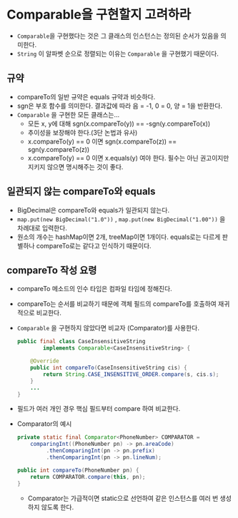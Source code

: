 # Comparable을 구현할지 고려하라

- `Comparable`을 구현했다는 것은 그 클래스의 인스턴스는 정의된 순서가 있음을 의미한다.
- `String` 이 알파벳 순으로 정렬되는 이유는 `Comparable` 을 구현했기 때문이다.

## 규약

- compareTo의 일반 규약은 equals 규약과 비슷하다.
- sgn은 부호 함수를 의미한다. 결과값에 따라 음 = -1, 0 = 0, 양 = 1을 반환한다.
- `Comparable` 을 구현한 모든 클래스는...
    - 모든 x, y에 대해 sgn(x.compareTo(y)) == -sgn(y.compareTo(x))
    - 추이성을 보장해야 한다.(3단 논법과 유사)
    - x.compareTo(y) == 0 이면 sgn(x.compareTo(z)) == sgn(y.compareTo(z))
    - x.compareTo(y) == 0 이면 x.equals(y) 여야 한다. 필수는 아닌 권고이지만 지키지 않으면 명시해주는 것이 좋다.

## 일관되지 않는 compareTo와 equals

- BigDecimal은 compareTo와 equals가 일관되지 않는다.
- `map.put(new BigDecimal("1.0"))` , `map.put(new BigDecimal("1.00"))` 을 차례대로 입력한다.
- 원소의 개수는 hashMap이면 2개, treeMap이면 1개이다. equals로는 다르게 판별하나 compareTo로는 같다고 인식하기 때문이다.

## compareTo 작성 요령

- compareTo 메소드의 인수 타입은 컴파일 타임에 정해진다.
- compareTo는 순서를 비교하기 때문에 객체 필드의 compareTo를 호출하여 재귀적으로 비교한다.
- `Comparable` 을 구현하지 않았다면 비교자 (Comparator)를 사용한다.

    ```java
    public final class CaseInsensitiveString
            implements Comparable<CaseInsensitiveString> {

        @Override
        public int compareTo(CaseInsensitiveString cis) {
            return String.CASE_INSENSITIVE_ORDER.compare(s, cis.s);
        }
        ...
    }
    ```

- 필드가 여러 개인 경우 핵심 필드부터 compare 하여 비교한다.
- Comparator의 예시

    ```java
    private static final Comparator<PhoneNumber> COMPARATOR = 
        comparingInt((PhoneNumber pn) -> pn.areaCode)
             .thenComparingInt(pn -> pn.prefix)
             .thenComparingInt(pn -> pn.lineNum);

    public int compareTo(PhoneNumber pn) {
        return COMPARATOR.compare(this, pn);
    }
    ```

    - Comparator는 가급적이면 static으로 선언하여 같은 인스턴스를 여러 번 생성하지 않도록 한다.
